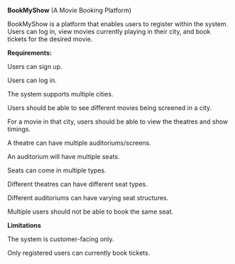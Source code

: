 **BookMyShow** (A Movie Booking Platform)

BookMyShow is a platform that enables users to register within the system. Users can log in, view movies currently playing in their city, and book tickets for the desired movie.

**Requirements:**

Users can sign up.

Users can log in.

The system supports multiple cities.

Users should be able to see different movies being screened in a city.

For a movie in that city, users should be able to view the theatres and show timings.

A theatre can have multiple auditoriums/screens.

An auditorium will have multiple seats.

Seats can come in multiple types.

Different theatres can have different seat types.

Different auditoriums can have varying seat structures.

Multiple users should not be able to book the same seat.

**Limitations**

The system is customer-facing only.

Only registered users can currently book tickets.




